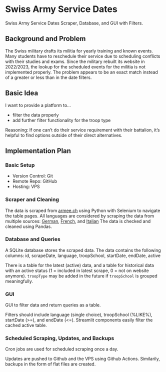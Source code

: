 # Swiss Army Service Dates

Swiss Army Service Dates Scraper, Database, and GUI with Filters.

## Background and Problem

The Swiss military drafts its militia for yearly training and known events.
Many students have to reschedule their service due to scheduling conflicts with their studies and exams.
Since the military rebuilt its website in 2022/2023, the lookup for the scheduled events for the militia is not implemented properly.
The problem appears to be an exact match instead of a greater or less than in the date filters.

## Basic Idea

I want to provide a platform to…
- filter the data properly
- add further filter functionality for the troop type

Reasoning: If one can’t do their service requirement with their battalion, it’s helpful to find options outside of their direct alternatives.

## Implementation Plan

### Basic Setup

- Version Control: Git
- Remote Repo: GitHub
- Hosting: VPS

### Scraper and Cleaning

The data is scraped from [armee.ch](https://www.armee.ch/) using Python with Selenium to navigate the table pages. All languages are considered by scraping the data from multiple sources: [German](https://www.armee.ch/de/aufgebotsdaten), [French](https://www.armee.ch/fr/dates-de-convocation), and [Italian](https://www.armee.ch/it/date-di-chiamata-in-servizio)
The data is checked and cleaned using Pandas.

### Database and Queries

A SQLite database stores the scraped data.
The data contains the following columns:
id, scrapeDate, language, troopSchool, startDate, endDate, active

There is a table for the latest (active) data, and a table for historical data with an active status (1 = included in latest scrape, 0 = not on website anymore). `troopType` may be added in the future if `troopSchool` is grouped meaningfully.

### GUI

GUI to filter data and return queries as a table.

Filters should include language (single choice), troopSchool (%LIKE%), startDate (>=), and endDate (<=). Streamlit components easily filter the cached active table.

### Scheduled Scraping, Updates, and Backups

Cron jobs are used for scheduled scraping once a day.

Updates are pushed to Github and the VPS using Github Actions. Similarily, backups in the form of flat files are created.
